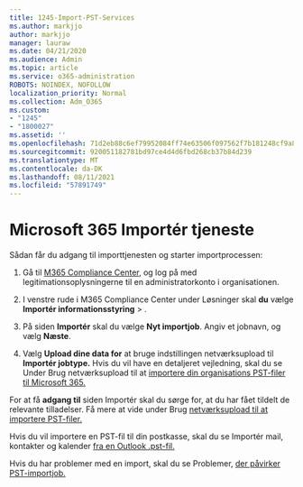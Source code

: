 ```yaml
---
title: 1245-Import-PST-Services
ms.author: markjjo
author: markjjo
manager: lauraw
ms.date: 04/21/2020
ms.audience: Admin
ms.topic: article
ms.service: o365-administration
ROBOTS: NOINDEX, NOFOLLOW
localization_priority: Normal
ms.collection: Adm_O365
ms.custom:
- "1245"
- "1800027"
ms.assetid: ''
ms.openlocfilehash: 71d2eb88c6ef79952084ff74e63506f097562f7b181248cf9a83ddc56dbffb2a
ms.sourcegitcommit: 920051182781bd97ce4d4d6fbd268cb37b84d239
ms.translationtype: MT
ms.contentlocale: da-DK
ms.lasthandoff: 08/11/2021
ms.locfileid: "57891749"
---
```

# <a name="microsoft-365-import-service"></a>Microsoft 365 Importér tjeneste

Sådan får du adgang til importtjenesten og starter importprocessen:

1. Gå til [M365 Compliance Center](https://compliance.microsoft.com/), og log på med legitimationsoplysningerne til en administratorkonto i organisationen.

1. I venstre rude i M365 Compliance Center under Løsninger skal **du** vælge **Importér informationsstyring**  >  .

1. På siden **Importér** skal du vælge **Nyt importjob**. Angiv et jobnavn, og vælg **Næste**.

1. Vælg **Upload dine data for** at bruge indstillingen netværksupload til **Importér jobtype.** Hvis du vil have en detaljeret vejledning, skal du se Under Brug netværksupload til at [importere din organisations PST-filer til Microsoft 365.](https://docs.microsoft.com/compliance/use-network-upload-to-import-pst-files)

For at få **adgang til** siden Importér skal du sørge for, at du har fået tildelt de relevante tilladelser. Få mere at vide under Brug [netværksupload til at importere PST-filer.](https://docs.microsoft.com/microsoft-365/compliance/importing-pst-files-to-office-365#using-network-upload-to-import-pst-files)

Hvis du vil importere en PST-fil til din postkasse, skal du se Importér mail, kontakter og kalender [fra en Outlook .pst-fil.](https://support.office.com/article/import-email-contacts-and-calendar-from-an-outlook-pst-file-431a8e9a-f99f-4d5f-ae48-ded54b3440ac)

Hvis du har problemer med en import, skal du se Problemer, [der påvirker PST-importjob.](https://docs.microsoft.com/office365/troubleshoot/pst-import-service/issues-with-pst-import-job)

